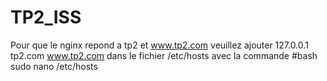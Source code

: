 # TP2_ISS 
Pour que le nginx repond a tp2 et www.tp2.com veuillez ajouter 127.0.0.1  tp2.com www.tp2.com dans le fichier /etc/hosts avec la commande
#bash sudo nano /etc/hosts
